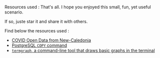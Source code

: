 Resources used :
That's all. I hope you enjoyed this small, fun, yet useful scenario.

If so, juste star it and share it with others.

Find below the resources used :

- [COVID Open Data from New-Caledonia](https://github.com/adriens/covid19-action-plan-nc)
- [PostgreSQL `COPY` command](https://www.postgresql.org/docs/current/sql-copy.html)
- [`termgraph`, a command-line tool that draws basic graphs in the terminal](https://github.com/mkaz/termgraph)